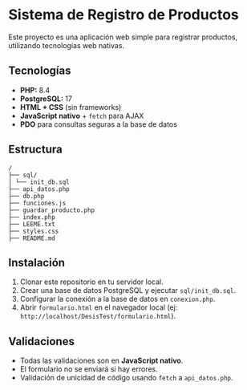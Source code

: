 # Sistema de Registro de Productos

Este proyecto es una aplicación web simple para registrar productos, utilizando tecnologías web nativas.

## Tecnologías

- **PHP:** 8.4
- **PostgreSQL:** 17
- **HTML + CSS** (sin frameworks)
- **JavaScript nativo** + `fetch` para AJAX
- **PDO** para consultas seguras a la base de datos

## Estructura
```
/
├── sql/
│ └── init_db.sql
├── api_datos.php
├── db.php
├── funciones.js
├── guardar_producto.php
├── index.php
├── LEEME.txt
├── styles.css
├── README.md
```
## Instalación

1. Clonar este repositorio en tu servidor local.
2. Crear una base de datos PostgreSQL y ejecutar `sql/init_db.sql`.
3. Configurar la conexión a la base de datos en `conexion.php`.
4. Abrir `formulario.html` en el navegador local (ej: `http://localhost/DesisTest/formulario.html`).

## Validaciones

- Todas las validaciones son en **JavaScript nativo**.
- El formulario no se enviará si hay errores.
- Validación de unicidad de código usando `fetch` a `api_datos.php`.